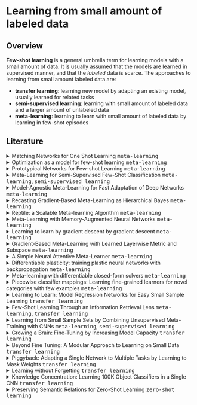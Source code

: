 # Learning from small amount of labeled data
## Overview
**Few-shot learning** is a general umbrella term for learning models with a small amount of data. 
It is usually assumed that the models are learned in supervised manner, and that the _labeled_ data is scarce. 
The approaches to learning from small amount labeled data are:
* **transfer learning**: learning new model by adapting an existing model, usually learned for related tasks
* **semi-supervised learning**: learning with small amount of labeled data and a larger amount of unlabeled data
* **meta-learning**: learning to learn with small amount of labeled data by learning in few-shot episodes

## Literature
<details>
<summary>Matching Networks for One Shot Learning <kbd>meta-learning</kbd></summary>
<p>

---

<a href="https://arxiv.org/abs/1606.04080">paper</a>

---

### Abstract

Learning from a few examples remains a key challenge in machine learning. Despite recent advances in important domains such as vision and language, the standard supervised deep learning paradigm does not offer a satisfactory solution for learning new concepts rapidly from little data. In this work, we employ ideas from metric learning based on deep neural features and from recent advances that augment neural networks with external memories. <b>Our framework learns a network that maps a small labelled support set and an unlabelled example to its label, obviating the need for fine-tuning to adapt to new class types.</b> We then define one-shot learning problems on vision (using Omniglot, ImageNet) and language tasks. Our algorithm improves one-shot accuracy on ImageNet from 87.6% to 93.2% and from 88.0% to 93.8% on Omniglot compared to competing approaches. We also demonstrate the usefulness of the same model on language modeling by introducing a one-shot task on the Penn Treebank.

---
</p>
</details>

<details>
<summary>Optimization as a model for few-shot learning <kbd>meta-learning</kbd></summary>
<p>

---

<a href="https://openreview.net/pdf?id=rJY0-Kcll">paper</a> 

---

Though deep neural networks have shown great success in the large data domain, they generally perform poorly on few-shot learning tasks, where a classifier has to quickly generalize after seeing very few examples from each class. The general belief is that gradient-based optimization in high capacity classifiers requires many iterative steps over many examples to perform well. <b>Here, we propose an LSTM-based meta-learner model to learn the exact optimization algorithm used to train another learner neural network classifier in the few-shot regime. The parametrization of our model allows it to learn appropriate parameter updates specifically for the scenario where a set amount of updates will be made, while also learning a general initialization of the learner (classifier) network that allows for quick convergence of training.</b> We demonstrate that this meta-learning model is competitive with deep metric-learning techniques for few-shot learning.

---
</p>
</details>

<details>
<summary>Prototypical Networks for Few-shot Learning <kbd>meta-learning</kbd></summary>
<p>

---

<a href="https://arxiv.org/abs/1703.05175">paper</a> 

---

We propose prototypical networks for the problem of few-shot classification, where a classifier must generalize to new classes not seen in the training set, given only a small number of examples of each new class. <b>Prototypical networks learn a metric space in which classification can be performed by computing distances to prototype representations of each class.</b> Compared to recent approaches for few-shot learning, they reflect a simpler inductive bias that is beneficial in this limited-data regime, and achieve excellent results. We provide an analysis showing that some simple design decisions can yield substantial improvements over recent approaches involving complicated architectural choices and meta-learning. We further extend prototypical networks to zero-shot learning and achieve state-of-the-art results on the CU-Birds dataset.

---
</p>
</details>

<details>
<summary>Meta-Learning for Semi-Supervised Few-Shot Classification <kbd>meta-learning</kbd>, <kbd>semi-supervised learning</kbd></summary>
<p>

---

<a href="https://arxiv.org/abs/1803.00676">paper</a>

---

In few-shot classification, we are interested in learning algorithms that train a classifier from only a handful of labeled examples. Recent progress in few-shot classification has featured meta-learning, in which a parameterized model for a learning algorithm is defined and trained on episodes representing different classification problems, each with a small labeled training set and its corresponding test set. <b>In this work, we advance this few-shot classification paradigm towards a scenario where unlabeled examples are also available within each episode. We consider two situations: one where all unlabeled examples are assumed to belong to the same set of classes as the labeled examples of the episode, as well as the more challenging situation where examples from other distractor classes are also provided.</b> To address this paradigm, we propose novel extensions of Prototypical Networks (Snell et al., 2017) that are augmented with the ability to use unlabeled examples when producing prototypes. These models are trained in an end-to-end way on episodes, to learn to leverage the unlabeled examples successfully. We evaluate these methods on versions of the Omniglot and miniImageNet benchmarks, adapted to this new framework augmented with unlabeled examples. We also propose a new split of ImageNet, consisting of a large set of classes, with a hierarchical structure. Our experiments confirm that our Prototypical Networks can learn to improve their predictions due to unlabeled examples, much like a semi-supervised algorithm would.

---
</p>
</details>

<details>
<summary>Model-Agnostic Meta-Learning for Fast Adaptation of Deep Networks <kbd>meta-learning</kbd></summary>
<p>

---

<a href="https://arxiv.org/abs/1703.03400">paper</a>, <a href="http://bair.berkeley.edu/blog/2017/07/18/learning-to-learn">blog</a>

---

We propose an algorithm for meta-learning that is model-agnostic, in the sense that it is compatible with any model trained with gradient descent and applicable to a variety of different learning problems, including classification, regression, and reinforcement learning. The goal of meta-learning is to train a model on a variety of learning tasks, such that it can solve new learning tasks using only a small number of training samples. <b>In our approach, the parameters of the model are explicitly trained such that a small number of gradient steps with a small amount of training data from a new task will produce good generalization performance on that task. In effect, our method trains the model to be easy to fine-tune.</b> We demonstrate that this approach leads to state-of-the-art performance on two few-shot image classification benchmarks, produces good results on few-shot regression, and accelerates fine-tuning for policy gradient reinforcement learning with neural network policies.

---
</p>
</details>

<details>
<summary>Recasting Gradient-Based Meta-Learning as Hierarchical Bayes <kbd>meta-learning</kbd></summary>
<p>

---

<a href="https://arxiv.org/abs/1801.08930">paper</a>

---

Meta-learning allows an intelligent agent to leverage prior learning episodes as a basis for quickly improving performance on a novel task. Bayesian hierarchical modeling provides a theoretical framework for formalizing meta-learning as inference for a set of parameters that are shared across tasks. Here, we reformulate the model-agnostic meta-learning algorithm (MAML) of Finn et al. (2017) as a method for probabilistic inference in a hierarchical Bayesian model. In contrast to prior methods for meta-learning via hierarchical Bayes, MAML is naturally applicable to complex function approximators through its use of a scalable gradient descent procedure for posterior inference. Furthermore, the identification of MAML as hierarchical Bayes provides a way to understand the algorithm's operation as a meta-learning procedure, as well as an opportunity to make use of computational strategies for efficient inference. We use this opportunity to propose an improvement to the MAML algorithm that makes use of techniques from approximate inference and curvature estimation.

---
</p>
</details>

<details>
<summary>Reptile: a Scalable Meta-learning Algorithm <kbd>meta-learning</kbd></summary>
<p>

---

<a href="https://arxiv.org/abs/1803.02999">paper</a>, <a href="https://blog.openai.com/reptile">blog</a>

---
This paper considers metalearning problems, where there is a distribution of tasks, and we would like to obtain an agent that performs well (i.e., learns quickly) when presented with a previously unseen task sampled from this distribution. <b>We present a remarkably simple metalearning algorithm called Reptile, which learns a parameter initialization that can be fine-tuned quickly on a new task</b>. Reptile works by repeatedly sampling a task, training on it, and moving the initialization towards the trained weights on that task. <b>Unlike MAML, which also learns an initialization, Reptile doesn't require differentiating through the optimization process, making it more suitable for optimization problems where many update steps are required.</b> We show that Reptile performs well on some well-established benchmarks for few-shot classification. We provide some theoretical analysis aimed at understanding why Reptile works.

---
</p>
</details>

<details>
<summary>Meta-Learning with Memory-Augmented Neural Networks <kbd>meta-learning</kbd></summary>
<p>

---

<a href="http://proceedings.mlr.press/v48/santoro16.pdf">paper</a>

---

Despite recent breakthroughs in the applications of deep neural networks, one setting that presents a persistent challenge is that of “one-shot learning.” Traditional gradient-based networks require a lot of data to learn, often through extensive iterative training. When new data is encountered, the models must inefficiently relearn their parameters to adequately incorporate the new information without catastrophic interference. <b>Architectures with augmented memory capacities, such as Neural Turing Machines (NTMs), offer the ability to quickly encode and retrieve new information, and hence can potentially obviate the downsides of conventional models.</b> Here, we demonstrate the ability of a memory-augmented neural network to rapidly assimilate new data, and leverage this data to make accurate predictions after only a few samples. We also introduce a new method for accessing an external memory that focuses on memory content, unlike previous methods that additionally use memory locationbased focusing mechanisms.

---
</p>
</details>

<details>
<summary>Learning to learn by gradient descent by gradient descent <kbd>meta-learning</kbd></summary>
<p>

---

<a href="https://arxiv.org/abs/1606.04474">paper</a>

---

The move from hand-designed features to learned features in machine learning has been wildly successful. In spite of this, optimization algorithms are still designed by hand. <b>In this paper we show how the design of an optimization algorithm can be cast as a learning problem, allowing the algorithm to learn to exploit structure in the problems of interest in an automatic way.</b> Our learned algorithms, implemented by LSTMs, outperform generic, hand-designed competitors on the tasks for which they are trained, and also generalize well to new tasks with similar structure. We demonstrate this on a number of tasks, including simple convex problems, training neural networks, and styling images with neural art.

---
</p>
</details>


<details>
<summary>Gradient-Based Meta-Learning with Learned Layerwise Metric and Subspace <kbd>meta-learning</kbd></summary>
<p>

---

<a href="https://arxiv.org/abs/1801.05558">paper</a>

---

Gradient-based meta-learning has been shown to be expressive enough to approximate any learning algorithm. While previous such methods have been successful in meta-learning tasks, they resort to simple gradient descent during meta-testing. <b>Our primary contribution is the <i>MT-net</i>, which enables the meta-learner to learn on each layer's activation space a subspace that the task-specific learner performs gradient descent on.</b> Additionally, a task-specific learner of an <i>MT-net</i> performs gradient descent with respect to a meta-learned distance metric, which warps the activation space to be more sensitive to task identity. We demonstrate that the dimension of this learned subspace reflects the complexity of the task-specific learner's adaptation task, and also that our model is less sensitive to the choice of initial learning rates than previous gradient-based meta-learning methods. Our method achieves state-of-the-art or comparable performance on few-shot classification and regression tasks.

---
</p>
</details>

<details>
<summary>A Simple Neural Attentive Meta-Learner <kbd>meta-learning</kbd></summary>
<p>

---

<a href="https://openreview.net/forum?id=B1DmUzWAW">paper</a>

---

Deep neural networks excel in regimes with large amounts of data, but tend to struggle when data is scarce or when they need to adapt quickly to changes in the task. In response, recent work in meta-learning proposes training a meta-learner on a distribution of similar tasks, in the hopes of generalization to novel but related tasks by learning a high-level strategy that captures the essence of the problem it is asked to solve. However, many recent meta-learning approaches are extensively hand-designed, either using architectures specialized to a particular application, or hard-coding algorithmic components that constrain how the meta-learner solves the task. <b>We propose a class of simple and generic meta-learner architectures that use a novel combination of temporal convolutions and soft attention; the former to aggregate information from past experience and the latter to pinpoint specific pieces of information.</b> In the most extensive set of meta-learning experiments to date, we evaluate the resulting Simple Neural AttentIve Learner (or SNAIL) on several heavily-benchmarked tasks. On all tasks, in both supervised and reinforcement learning, SNAIL attains state-of-the-art performance by significant margins.

---
</p>
</details>

<details>
<summary>Differentiable plasticity: training plastic neural networks with backpropagation  <kbd>meta-learning</kbd></summary>
<p>

---

<a href="https://arxiv.org/abs/1804.02464">paper</a>, <a href="https://eng.uber.com/differentiable-plasticity">blog</a>

---

How can we build agents that keep learning from experience, quickly and efficiently, after their initial training? Here we take inspiration from the main mechanism of learning in biological brains: synaptic plasticity, carefully tuned by evolution to produce efficient lifelong learning. We show that plasticity, just like connection weights, can be optimized by gradient descent in large (millions of parameters) recurrent networks with Hebbian plastic connections. First, recurrent plastic networks with more than two million parameters can be trained to memorize and reconstruct sets of novel, high-dimensional 1000+ pixels natural images not seen during training. Crucially, traditional non-plastic recurrent networks fail to solve this task. Furthermore, trained plastic networks can also solve generic meta-learning tasks such as the Omniglot task, with competitive results and little parameter overhead. Finally, in reinforcement learning settings, plastic networks outperform a non-plastic equivalent in a maze exploration task. We conclude that differentiable plasticity may provide a powerful novel approach to the learning-to-learn problem.

---
</p>
</details>

<details>
<summary>Meta-learning with differentiable closed-form solvers <kbd>meta-learning</kbd></summary>
<p>

---

<a href="https://arxiv.org/abs/1805.08136">paper</a>, <a href="http://www.robots.ox.ac.uk/~luca/r2d2.html">project page</a>

---

Adapting deep networks to new concepts from few examples is extremely challenging, due to the high computational and data requirements of standard fine-tuning procedures. Most works on meta-learning and few-shot learning have thus focused on simple learning techniques for adaptation, such as nearest neighbors or gradient descent. Nonetheless, the machine learning literature contains a wealth of methods that learn non-deep models very efficiently. <b>In this work we propose to use these fast convergent methods as the main adaptation mechanism for few-shot learning. The main idea is to teach a deep network to use standard machine learning tools, such as logistic regression, as part of its own internal model, enabling it to quickly adapt to novel tasks.</b> This requires back-propagating errors through the solver steps. While normally the matrix operations involved would be costly, the small number of examples works to our advantage, by making use of the Woodbury identity. We propose both iterative and closed-form solvers, based on logistic regression and ridge regression components. Our methods achieve excellent performance on three few-shot learning benchmarks, showing competitive performance on Omniglot and surpassing all state-of-the-art alternatives on miniImageNet and CIFAR-100.

---
</p>
</details>

<details>
<summary>Piecewise classifier mappings: Learning fine-grained learners for novel categories with few examples <kbd>meta-learning</kbd></summary>
<p>

---

<a href="https://arxiv.org/abs/1805.04288">paper</a>

---

Humans are capable of learning a new fine-grained concept with very little supervision, e.g., few exemplary images for a species of bird, yet our best deep learning systems need hundreds or thousands of labeled examples. In this paper, we try to reduce this gap by studying the fine-grained image recognition problem in a challenging few-shot learning setting, termed few-shot fine-grained recognition (FSFG). The task of FSFG requires the learning systems to build classifiers for novel fine-grained categories from few examples (only one or less than five). To solve this problem, we propose an end-to-end trainable deep network which is inspired by the state-of-the-art fine-grained recognition model and is tailored for the FSFG task. <b>Specifically, our network consists of a bilinear feature learning module and a classifier mapping module: while the former encodes the discriminative information of an exemplar image into a feature vector, the latter maps the intermediate feature into the decision boundary of the novel category.</b> The key novelty of our model is a "piecewise mappings" function in the classifier mapping module, which generates the decision boundary via learning a set of more attainable sub-classifiers in a more parameter-economic way. We learn the exemplar-to-classifier mapping based on an auxiliary dataset in a meta-learning fashion, which is expected to be able to generalize to novel categories. By conducting comprehensive experiments on three fine-grained datasets, we demonstrate that the proposed method achieves superior performance over the competing baselines.

---
</p>
</details>

<details>
<summary>Learning to Learn: Model Regression Networks for Easy Small Sample Learning <kbd>transfer learning</kbd></summary>
<p>

---

<a href="https://www.ri.cmu.edu/pub_files/2016/10/yuxiongw_eccv16_learntolearn.pdf">paper</a>

---

We develop a conceptually simple but powerful approach that can learn novel categories from few annotated examples. <b>In this approach, the experience with already learned categories is used to facilitate the learning of novel classes. Our insight is two-fold: 1) there exists a generic, category agnostic transformation from models learned from few samples to models learned from large enough sample sets, and 2) such a transformation could be effectively learned by high-capacity regressors.</b> In particular, we automatically learn the transformation with a deep model regression network on a large collection of model pairs. Experiments demonstrate that encoding this transformation as prior knowledge greatly facilitates the recognition in the small sample size regime on a broad range of tasks, including domain adaptation, fine-grained recognition, action recognition, and scene classification.

---
</p>
</details>

<details>
<summary>Few-Shot Learning Through an Information Retrieval Lens <kbd>meta-learning</kbd>, <kbd>transfer learning</kbd></summary>
<p>

---

<a href="https://arxiv.org/abs/1707.02610">paper</a>

---
Few-shot learning refers to understanding new concepts from only a few examples. We propose an information retrieval-inspired approach for this problem that is motivated by the increased importance of maximally leveraging all the available information in this low-data regime. We define a training objective that aims to extract as much information as possible from each training batch by effectively optimizing over all relative orderings of the batch points simultaneously. <b>In particular, we view each batch point as a `query' that ranks the remaining ones based on its predicted relevance to them and we define a model within the framework of structured prediction to optimize mean Average Precision over these rankings.</b> Our method achieves impressive results on the standard few-shot classification benchmarks while is also capable of few-shot retrieval.

---
</p>
</details>

<details>
<summary>Learning from Small Sample Sets by Combining Unsupervised Meta-Training with CNNs <kbd>meta-learning</kbd>, <kbd>semi-supervised learning</kbd></summary>
<p>

---

<a href="https://www.ri.cmu.edu/wp-content/uploads/2017/06/yuxiongw_nips16_ldscnn.pdf">paper</a>

---

This work explores CNNs for the recognition of novel categories from few examples. Inspired by the transferability properties of CNNs, we introduce an additional unsupervised meta-training stage that exposes multiple top layer units to a large amount of unlabeled real-world images. By encouraging these units to learn diverse sets of low-density separators across the unlabeled data, we capture a more generic, richer description of the visual world, which decouples these units from ties to a specific set of categories. We propose an unsupervised margin maximization that jointly estimates compact high-density regions and infers low-density separators. The low-density separator (LDS) modules can be plugged into any or all of the top layers of a standard CNN architecture. The resulting CNNs significantly improve the performance in scene classification, fine-grained recognition, and action recognition with small training samples.

---
</p>
</details>

<details>
<summary>Growing a Brain: Fine-Tuning by Increasing Model Capacity <kbd>transfer learning</kbd></summary>
<p>

---

<a href="https://www.ri.cmu.edu/wp-content/uploads/2017/06/yuxiongw_cvpr17_growingcnn.pdf">paper</a>

---

CNNs have made an undeniable impact on computer vision through the ability to learn high-capacity models with large annotated training sets. One of their remarkable properties is the ability to transfer knowledge from a large source dataset to a (typically smaller) target dataset. This is usually accomplished through fine-tuning a fixed-size network on new target data. Indeed, virtually every contemporary visual recognition system makes use of fine-tuning to transfer knowledge from ImageNet. In this work, we analyze what components and parameters change during finetuning, and discover that increasing model capacity allows for more natural model adaptation through fine-tuning. By making an analogy to developmental learning, we demonstrate that “growing” a CNN with additional units, either by widening existing layers or deepening the overall network, significantly outperforms classic fine-tuning approaches. But in order to properly grow a network, we show that newly-added units must be appropriately normalized to allow for a pace of learning that is consistent with existing units. We empirically validate our approach on several benchmark datasets, producing state-of-the-art results.

---
</p>
</details>

<details>
<summary>Beyond Fine Tuning: A Modular Approach to Learning on Small Data <kbd>transfer learning</kbd></summary>
<p>

---

<a href="https://arxiv.org/abs/1611.01714">paper</a>

---

In this paper we present a technique to train neural network models on small amounts of data. Current methods for training neural networks on small amounts of rich data typically rely on strategies such as fine-tuning a pre-trained neural network or the use of domain-specific hand-engineered features. Here we take the approach of treating network layers, or entire networks, as modules and combine pre-trained modules with untrained modules, to learn the shift in distributions between data sets. The central impact of using a modular approach comes from adding new representations to a network, as opposed to replacing representations via fine-tuning. Using this technique, we are able surpass results using standard fine-tuning transfer learning approaches, and we are also able to significantly increase performance over such approaches when using smaller amounts of data.

---
</p>
</details>

<details>
<summary>Piggyback: Adapting a Single Network to Multiple Tasks by Learning to Mask Weights <kbd>transfer learning</kbd></summary>
<p>

---

<a href="https://arxiv.org/abs/1801.06519">paper</a>

---

This work presents a method for adapting a single, fixed deep neural network to multiple tasks without affecting performance on already learned tasks. By building upon ideas from network quantization and pruning, we learn binary masks that piggyback on an existing network, or are applied to unmodified weights of that network to provide good performance on a new task. These masks are learned in an end-to-end differentiable fashion, and incur a low overhead of 1 bit per network parameter, per task. Even though the underlying network is fixed, the ability to mask individual weights allows for the learning of a large number of filters. We show performance comparable to dedicated fine-tuned networks for a variety of classification tasks, including those with large domain shifts from the initial task (ImageNet), and a variety of network architectures. Unlike prior work, we do not suffer from catastrophic forgetting or competition between tasks, and our performance is agnostic to task ordering.

---
</p>
</details>


<details>
<summary>Learning without Forgetting <kbd>transfer learning</kbd></summary>
<p>

---

<a href="https://arxiv.org/abs/1606.09282">paper</a>

---

When building a unified vision system or gradually adding new capabilities to a system, the usual assumption is that training data for all tasks is always available. However, as the number of tasks grows, storing and retraining on such data becomes infeasible. A new problem arises where we add new capabilities to a Convolutional Neural Network (CNN), but the training data for its existing capabilities are unavailable. We propose our Learning without Forgetting method, which uses only new task data to train the network while preserving the original capabilities. Our method performs favorably compared to commonly used feature extraction and fine-tuning adaption techniques and performs similarly to multitask learning that uses original task data we assume unavailable. A more surprising observation is that Learning without Forgetting may be able to replace fine-tuning with similar old and new task datasets for improved new task performance.

---
</p>
</details>


<details>
<summary>Knowledge Concentration: Learning 100K Object Classifiers in a Single CNN <kbd>transfer learning</kbd></summary>
<p>

---

<a href="https://arxiv.org/abs/1711.07607">paper</a>

---

Fine-grained image labels are desirable for many computer vision applications, such as visual search or mobile AI assistant. These applications rely on image classification models that can produce hundreds of thousands (e.g. 100K) of diversified fine-grained image labels on input images. However, training a network at this vocabulary scale is challenging, and suffers from intolerable large model size and slow training speed, which leads to unsatisfying classification performance. A straightforward solution would be training separate expert networks (specialists), with each specialist focusing on learning one specific vertical (e.g. cars, birds...). However, deploying dozens of expert networks in a practical system would significantly increase system complexity and inference latency, and consumes large amounts of computational resources. To address these challenges, we propose a Knowledge Concentration method, which effectively transfers the knowledge from dozens of specialists (multiple teacher networks) into one single model (one student network) to classify 100K object categories. There are three salient aspects in our method: (1) a multi-teacher single-student knowledge distillation framework; (2) a self-paced learning mechanism to allow the student to learn from different teachers at various paces; (3) structurally connected layers to expand the student network capacity with limited extra parameters. We validate our method on OpenImage and a newly collected dataset, Entity-Foto-Tree (EFT), with 100K categories, and show that the proposed model performs significantly better than the baseline generalist model.

---
</p>
</details>


<details>
<summary>Preserving Semantic Relations for Zero-Shot Learning <kbd>zero-shot learning</kbd></summary>
<p>

---

<a href="https://arxiv.org/abs/1803.03049">paper</a>

---

Zero-shot learning has gained popularity due to its potential to scale recognition models without requiring additional training data. This is usually achieved by associating categories with their semantic information like attributes. However, we believe that the potential offered by this paradigm is not yet fully exploited. In this work, we propose to utilize the structure of the space spanned by the attributes using a set of relations. We devise objective functions to preserve these relations in the embedding space, thereby inducing semanticity to the embedding space. Through extensive experimental evaluation on five benchmark datasets, we demonstrate that inducing semanticity to the embedding space is beneficial for zero-shot learning. The proposed approach outperforms the state-of-the-art on the standard zero-shot setting as well as the more realistic generalized zero-shot setting. We also demonstrate how the proposed approach can be useful for making approximate semantic inferences about an image belonging to a category for which attribute information is not available.

---
</p>
</details>

